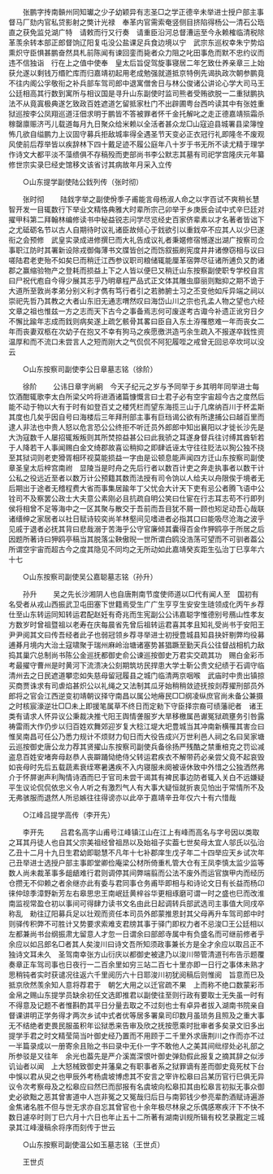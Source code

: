<!-- { "loadSidebar": true } -->
　　张鹏字抟南贑州同知瓛之少子幼颖异有志圣□之学正德辛未举进士授户部主事督马厂劾内官私贷影射之獘计光禄　奉革内官需索奄竖侧目挤陷得杨公一清石公珤直之获免监兑湖广特　请敕而行又行奏　请重臣沿河总督漕运至今永赖榷临清税除革羡余转本部正郎督饷辽阳复屯没公盐课足兵食边境以宁　武宗东巡权幸朱宁势焰熏炽守臣惧甚鹏奋然具札前陈闻有谏回銮而毙者众力阻之叱田事危而默不忠约议而违不信独诣　行在上之值中使奉　皇太后旨促驾旋事寝居二年乞致仕养亲章三上始获允遂以剩钱万缗贮库而归嘉靖初起用老成勉强就道抵京特例先谒执政次朝参鹏竟不往内阁公孚敬衔之补兵部车驾司郎中退寓僧舍日与林公俊诸公讲论心学大司马王公廷相高其行数到寓所与相议国是寻升山东副使时监司熊者受贿欲脱一二重狱鹏执法不从竟寘极典遂乞致政百姓遮道乞留抵家杜门不出辟圃粤台西吟读其中有张姓重狱巡按李公凤翔巡道汪佃求明于鹏皆不答被罪者怀千金托解叱之走正德嘉靖殒霜杀稼罄廪赈济丐儿载道每月九日聚众给米赖以全活者甚众龙□山寇迫县城署县梁簿惶怖几欲自缢鹏力上议固守募兵拒敌城率得全遇圣节天变必正衣冠行礼即隆冬不废观风使前后荐举皆以疾辞林下四十戴足迹不履公庭年八十岁于书无所不读尤精于理学作诗文大都平淡不藻缋俱不存稿殁而吏部尚书李公默志其墓有司祀学宫隆庆元年纂修世宗实录巳经史馆移文该省讨其病故年月采入立传 

　　○山东提学副使陆公鈛列传（张时彻） 

　　张时彻 
　　陆鈛字举之副使佾季子甫能言母杨淑人命之以字百试不爽稍长慧智开发一目辄数行下举业文精恪典雅大时辈所宗己卯举于乡庚辰会试中式辛巳廷对擢甲科第二拜翰林编修读书中秘益锐志问学尽览经史百家侪辈素以才名著者皆诎下之尤砥砺名节以古人自期待时议礼诸臣故倾心于鈛欲引以重鈛卒不应其人以少巳遂衔之会预修　武皇实录成进修撰巳而大礼告成议礼者秉嫟修宿憾遂出湖广按察司佥事职江防时其署新设除戎御侮薄书文牒皆创之而饬叙振刷宪度井井诸僚窃相与议曰嗟陆君老吏殆不如矣巳而稍迁江西参议职司粮储辄能厘革宿弊尽征诸所逋负又酌诸郡之赢缩验物产之登耗而损益上下之人皆以便巳又稍迁山东按察副使职专学校自言曰尸祝代庖自今得少展其志乎乃明章程严品式正文体其雕虫靡丽则黜抑之期不诡于大道所至敦尚孝弟分别义利才儁有笃行者引之若肺腑士习之丕变他如斥异端之祠以崇祀先哲乃其教之大者山东旧无通志喟然叹曰海岱山川之宗也孔孟人物之望也六经文章之祖也惟兹一方之志而天下古今之事备焉志何可废遂考古诹今补遗正讹穷日夕不懈比踰年志成而鈛则病矣遂上疏乞骸骨其畧曰臣自入东土洊罹愍难一年而丧女二年而丧妻双柩在次幼子在抱又不幸有狗马之疾愿徼洪造丐余生疏入不报遂卒鈛性资温厚和而不流口未尝言人之短而刚大之气侃侃不阿犯履咥之戒曾无回忌卒坎坷以没云 

　　○山东按察司副使李公日章墓志铭（徐阶） 

　　徐阶 
　　公讳日章字尚絅　今天子纪元之岁与予同举于乡其明年同举进士每饮酒酣辄歌李太白所梁父吟将进酒诸篇慷慨言曰士君子必有空宇宙超今古之度然后能不动于物以大有于时有如登百丈之楼凭栏而望东海揽三山于几席纳百川于杯盂斯其度也几矣乎因自号曰海楼后三年拜刑部主事有巨珰谒公欲有所逮捕公曰越百里而逮人非法也中贵人怒以危言恐公公终拒不听迁员外郎郎中知出襄阳以才徙长沙先是大沩寇数千人屡招辄叛叛则其所焚掠益甚公曰此我骄之耳遂身督兵往讨缚其酋斩若于人降若干人事闻赐白金文绮郡故喜讼稍抑之即肆诋诬太守往往贬法以狥公独不挠至其狱词则老吏猾胥相环视莫能损益一字由是讼顿息能声闻四方迁山东按察司副使　章圣皇太后梓宫南祔　显陵当是时舟之先后行者以数百计吏之奔走执事者以数干计公私之役远近至者以数万计公预籍其数而法授有司令饷以人给夫以舟限俟于境者无后期出于途者无稽程费大省而事集居踰年丁父忧会大计天下吏有忌公者腾飞语中公铨司不及察罢公政士大夫意公素刚必且抗疏自明公笑曰仕宦在行志耳志苟不行即列侯将相曾不足等海中之一区其聚与散交于吾前而吾目犹不屑一顾也矧足动吾心哉联诸缙绅之家居者以社日赋诗较奕尚羊林壑间见嗜进者必指其口曰能吸尽沧海之波乎见戚于退者必抚其背曰悲哉溺于苦海乎公守官廉倾其囊得百金作狎鸥亭于所居之后因题所著诗曰狎鸥亭稿当其脱落尘鞅傲晲一世所谓白鸥没浩荡可望而不可驯者葢公所谓空宇宙而超古今之度其隐见不同均之无所动如此嘉靖癸亥距生弘治丁巳享年六十七 

　　○山东按察司副使吴公嘉聪墓志铭（孙升） 

　　孙升 
　　吴之先长沙湘阴人也自唐荆南节度使师道以□代有闻人至　国初有名受者从戎山西振武卫屯田塞下世籍焉受生广广生亨亨生安安生琏领成化丙午乡荐仕至山东转运同知转运君配赵妊有奇兆而生宪副公公讳嘉聪字惟德别号鴈山性孝友方数岁时曾祖暨祖以老寿在庆每晨省先曾后祖转运君喜其孝且知礼受尚书于安阳王尹尹阅其文曰传吾经者此子也弱冠领乡荐寻举进士初授豊城县知县抉奸剔弊均役募逋朞月境内大治土寇啸聚于瑞州麻岭治塘诸塞势甚猖蹶至勤天兵公往督战相机力敌捣其巢穴总制尚书陈公金巡抚都御史俞公谏巡按御史万君实交疏其功　赐白金彩币考最擢守曹州是时黄河下流溃决公刻期筑坊民捍患大学士靳公贵文纪绩于石调守临清州去之日民遮道攀恋如失慈母留冠履县之城门临清两京咽喉　武庙时中贵出镇掠买商贾诛求有司虐焰甚炽公以礼绳之又法制其瓜牙始稍稍敛迹抚按剡荐擢刑部员外郎将之官会江西逆变初靖朝议择守南昌以属公地瘠民□□纲凌纵庶官尚未备公兼摄之时核宸濠逆壮□□未上即援笔属草不终日而定勑下守臣择宗裔可绩藩祀者　诸王类有请求人怀异议公秉裁决推弋阳王舆情詟服岁大旱移檄属邑谳冤狱疏壅务引咎露祷雷雨大作仍步以归百姓欢舞郊迎岁复大稔江堤大圯豊城当其冲南新横罹其害佥曰惟吴南昌可任公乃悉力规计不烦财力旬日而大役告成兴万世利邑人祠之名曰吴家塘云巡按御史唐公龙力荐其贤擢山东按察司副使兵备徐扬严残酷之禁重棓克之罚讼减盗息百姓安堵奔母赵恭人丧躃踊恸绝侍父转运君疾衣不解带药必亲尝父竟不起哀毁如丧母时先后五载蔬素衰绖寒暑遘疾不入内寝服未阕被诬休致中外惜之公独洒然弗介于怀屏谢声利陶情诗酒而巳于官司未尝干谒其有裨民事边防者辄入关白不远嫌疑平生议论侃侃依忠义令人听之有激烈气人有大事大疑恒就折衷见怕出于常情所不及无弗骇服而退然人所忌嫉往往得谤亦以此卒于嘉靖辛丑年仅六十有六惜哉 

　　○江峰吕提学高传（李开先） 

　　李开先 
　　吕君名高字山甫号江峰镇江山在江上有峰而高名与字号因以类取之耳其丹徒人也自其父宗美祖经曾祖昂以及始祖子实葢七世矣母太宜人邬氏以弘治乙丑十二月十九日生君幼即聪慧不凡年十七补郡庠生戊子年二十四举应天乡试次年己丑举进士选授户部主事即堂卿俭庵梁公材所倚重札管大仓有王凤李慎太监少监等数人尚未裁革事多龃龉难行君则调停其间弊端翦而公法不废外而运官旗甲内而经历仓攒无不仰赖之者余继亦此有委与君同事仓务甫毕即相与和诗论文日有长益而杨卬徕仲琼季漳野新芳左右皋思忠王南岷廷黄梓谷华更相琢磨可谓一时之盛也巳而改淮南监视常盈仓初以事间可得肆力读书文名由此日起调转兵部武选司主事值大同戌卒称乱　勑往辽阳募兵足以壮观而资任本司员外郎蒙推恩封其父母再升车驾司郎中时则驿传积弊不可胜计又势要求索难支君牓其事于驿门即权力者不忌浚□王公廷相以左都兼尚书台纲振肃尢留意人才忽一日谓余曰部郎寺属中有负盛名而可继前修者乎余应以如吕郎名□者其人矣浚川曰诗文吾所知须政事兼长方是全才余应以取吕正不独诗文耳未久　圣驾南幸张方山衍庆以都御史被逮乃以浚川带管清道刊布告示题覆奏章正车驾司事也日夜行一二百余里如穷三站二百七十里亦即一日行之事体未熟才思稍钝者实时获谴况往返六千里阅历六十日耶浚川初犹阅稿后则惟阅　旨意而巳及抵京欣然羡余知人意将荐君于　朝乞大用之以迁官疏不果　上而称不绝口数蒙彩币金帛之赐山东提学员缺余初任文选即推君以副使往至则行政有要取士无失虽一时有不得意及记题不者惟斟酌其平日分量去取之不过刻也士有卓异者拔入湖南书院亲自督课讲明正学务得才两次乡试中式者优等居多署臬司印数月虽琐务且照及之重大事无不结绝者吏畏民服虽积年讼狱悉来告审及欣之抚按愿乘时批审者多矣录文旧多出提学手君之时文精莹简当叶御史经乃置而不用顾于二千里外求唐荆川之作而亦不过一半篇录成以一册寄余且贻之书曰录中无仆一字不敢他人之美其间纰缪处必礼部之所参驳是又往年　余光也葢先是严介溪嵩深恨叶御史弹劾假此报复之摘其辞之似涉讥讪者以闻　上大怒械致御史并藩臬之有职事者系之狱罪谪有差而御史竟死杖下台中悞以君从臾之也甲辰外考杨虞坡博虑其不安言之宰许松皋曰吕某历官行巳俱无异议令次考察母及之松皋应曰然巳而邸报有名虞坡向松皋扣其由松皋言初拟无事众御史必欲黜之恶其曾害道中人岂非冤之又冤哉归后日与南郭钱少参亮辈酌酒赋诗遍游金焦诸名胜不但与世无求亦自忘其曾官也十余年极尽林泉之乐偶感寒疾汗下不快不数日遽卒时则丁巳六月十六日也年止五十二所著有湖南训规所辑有校艺录戡定三城录其江峰漫稿余将序而刻传于世云 

　　○山东按察司副使温公如玉墓志铭（王世贞） 

　　王世贞 
